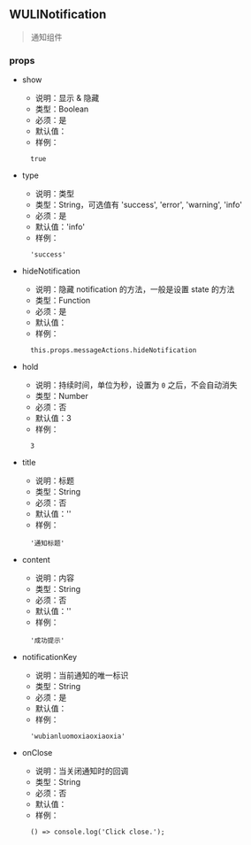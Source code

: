 <!--
@Author: SplendourHui
@Date:   2016-05-14 14:41
@Last modified by:   SplendourHui
@Last modified time: 2016-05-16 15:13
-->



## WULINotification

> 通知组件

### props

- show
  - 说明：显示 & 隐藏
  - 类型：Boolean
  - 必须：是
  - 默认值：
  - 样例：
  ```
    true
  ```

- type
  - 说明：类型
  - 类型：String，可选值有 'success', 'error', 'warning', 'info'
  - 必须：是
  - 默认值：'info'
  - 样例：
  ```
    'success'
  ```

- hideNotification
  - 说明：隐藏 notification 的方法，一般是设置 state 的方法
  - 类型：Function
  - 必须：是
  - 默认值：
  - 样例：
  ```
    this.props.messageActions.hideNotification
  ```

- hold
  - 说明：持续时间，单位为秒，设置为 `0` 之后，不会自动消失
  - 类型：Number
  - 必须：否
  - 默认值：3
  - 样例：
  ```
    3
  ```

- title
  - 说明：标题
  - 类型：String
  - 必须：否
  - 默认值：''
  - 样例：
  ```
    '通知标题'
  ```

- content
  - 说明：内容
  - 类型：String
  - 必须：否
  - 默认值：''
  - 样例：
  ```
    '成功提示'
  ```

- notificationKey
  - 说明：当前通知的唯一标识
  - 类型：String
  - 必须：是
  - 默认值：
  - 样例：
  ```
    'wubianluomoxiaoxiaoxia'
  ```

- onClose
  - 说明：当关闭通知时的回调
  - 类型：String
  - 必须：否
  - 默认值：
  - 样例：
  ```
    () => console.log('Click close.');
  ```
